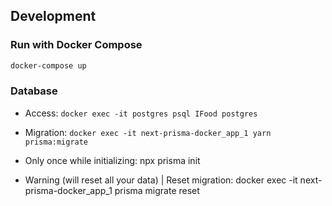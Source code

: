## Development

### Run with Docker Compose

```bash
docker-compose up
```

### Database 

- Access: `docker exec -it postgres psql IFood postgres`

- Migration: `docker exec -it next-prisma-docker_app_1 yarn prisma:migrate`

- Only once while initializing: npx prisma init

- Warning (will reset all your data) | Reset migration: docker exec -it next-prisma-docker_app_1 prisma migrate reset
